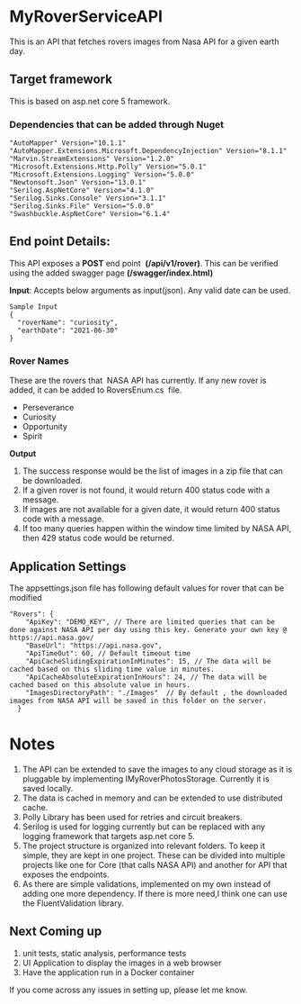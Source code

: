# MyRoverServiceAPI
This is an API that fetches rovers images from Nasa API for a given earth day.

## Target framework

This is based on asp.net core 5 framework.

### Dependencies that can be added through Nuget
```
"AutoMapper" Version="10.1.1"
"AutoMapper.Extensions.Microsoft.DependencyInjection" Version="8.1.1"
"Marvin.StreamExtensions" Version="1.2.0"
"Microsoft.Extensions.Http.Polly" Version="5.0.1"
"Microsoft.Extensions.Logging" Version="5.0.0"
"Newtonsoft.Json" Version="13.0.1"
"Serilog.AspNetCore" Version="4.1.0"
"Serilog.Sinks.Console" Version="3.1.1"
"Serilog.Sinks.File" Version="5.0.0"
"Swashbuckle.AspNetCore" Version="6.1.4"
```
## End point Details:

This API exposes a **POST** end point  **(/api/v1/rover)**. This can be verified using the added swagger page **(/swagger/index.html)**

**Input**: Accepts below arguments as input(json). Any valid date can be used.
```
Sample Input 
{
  "roverName": "curiosity",
  "earthDate": "2021-06-30"
}
```
### Rover Names

These are the rovers that  NASA API has currently. If any new rover is added, it can be added to RoversEnum.cs  file.
 - Perseverance
 - Curiosity
 - Opportunity
 - Spirit 

**Output** 

1. The success response would be the list of images in a zip file that can be downloaded.
2. If a given rover is not found, it would return 400 status code with a message.
3. If images are not available for a given date, it would return 400 status code with a message.
4. If too many queries happen within the window time limited by NASA API, then 429 status code would be returned.

## Application Settings

The appsettings.json file has following default values for rover that can be modified
```
"Rovers": {
    "ApiKey": "DEMO_KEY", // There are limited queries that can be done against NASA API per day using this key. Generate your own key @ https://api.nasa.gov/
    "BaseUrl": "https://api.nasa.gov",
    "ApiTimeOut": 60, // Default timeout time
    "ApiCacheSlidingExpirationInMinutes": 15, // The data will be cached based on this sliding time value in minutes.
    "ApiCacheAbsoluteExpirationInHours": 24, // The data will be cached based on this absolute value in hours.
    "ImagesDirectoryPath": "./Images"  // By default , the downloaded images from NASA API will be saved in this folder on the server.
  }
```
# Notes
 1. The API can be extended to save the images to any cloud storage as it is pluggable by implementing IMyRoverPhotosStorage. Currently it is saved locally.
2. The data is cached in memory and can be extended to use distributed cache.
3. Polly Library has been used for retries and circuit breakers.
4. Serilog is used for logging currently but can be replaced with any logging framework that targets asp.net core 5.
5. The project structure is organized into relevant folders. To keep it simple, they are kept in one project. These can be divided into multiple projects like one for Core (that calls NASA API) and another for API that exposes the endpoints.
6. As there are simple validations, implemented on my own instead of adding one more dependency. If there is more need,I think one can use the FluentValidation library. 
 
## Next Coming up
 
 1. unit tests, static analysis, performance tests
 2. UI Application to display the images in a web browser
 3. Have the application run in a Docker container
 
 If you come across any issues in setting up, please let me know.

